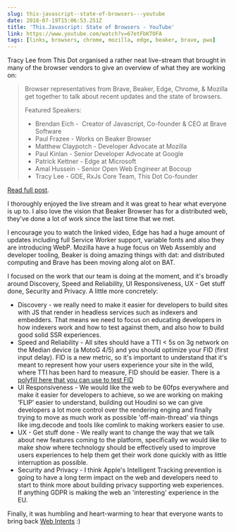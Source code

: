 ```yaml
---
slug: this-javascript--state-of-browsers---youtube
date: 2018-07-19T15:06:53.251Z
title: 'This.Javascript: State of Browsers - YouTube'
link: https://www.youtube.com/watch?v=67etFbKTOFA
tags: [links, browsers, chrome, mozilla, edge, beaker, brave, pwa]
---
```

Tracy Lee from This Dot organised a rather neat live-stream that brought in many of the browser vendors to give an overview of what they are working on:

> Browser representatives from Brave, Beaker, Edge, Chrome, & Mozilla get together to talk about recent updates and the state of browsers.
> 
> Featured Speakers:
> 
> + Brendan Eich - &#x00a0;Creator of Javascript, Co-founder & CEO at Brave Software
> + Paul Frazee - Works on Beaker Browser
> + Matthew Claypotch - Developer Advocate at Mozilla
> + Paul Kinlan - Senior Developer Advocate at Google
> + Patrick Kettner - Edge at Microsoft
> + Amal Hussein - Senior Open Web Engineer at Bocoup
> + Tracy Lee - GDE,&#x2008;RxJs&#x2008;Core&#x2008;Team, This Dot Co-founder

[Read full post](https://www.youtube.com/watch?v=67etFbKTOFA).

I thoroughly enjoyed the live stream and it was great to hear what everyone is up to. I also love the vision that Beaker Browser has for a distributed web, they've done a lot of work since the last time that we met.

I encourage you to watch the linked video, Edge has had a huge amount of updates including full Service Worker support, variable fonts and also they are introducing WebP. Mozilla have a huge focus on Web Assembly and developer tooling, Beaker is doing amazing things with dat: and distributed computing and Brave has been moving along alot on BAT.

I focused on the work that our team is doing at the moment, and it's broadly around Discovery, Speed and Reliability, UI Responsiveness, UX - Get stuff done, Security and Privacy. A little more concretely:

* Discovery - we really need to make it easier for developers to build sites with JS that render in headless services such as indexers and embedders. That means we need to focus on educating developers in how indexers work and how to test against them, and also how to build good solid SSR experiences.
* Speed and Reliability - All sites should have a TTI < 5s on 3g network on the Median device (a MotoG 4/5) and you should optimize your FID (first input delay). FID is a new metric, so it's important to understand that it's meant to represent how your users experience your site in the wild, where TTI has been hard to measure, FID should be easier. There is a [polyfill here that you can use to test FID](github.com/GoogleChromeLabs/first-input-delay)
* UI Responsiveness - We would like the web to be 60fps everywhere and make it easier for developers to achieve, so we are working on making 
 &#x2018;FLIP&#x2019; easier to understand, building out Houdini so we can give developers a lot more control over the rendering enging and finally trying to move as much work as possible 'off-main-thread' via things like img.decode and tools like comlink to making workers easier to use.
* UX - Get stuff done - We really want to change the way that we talk about new features coming to the platform, specifically we would like to make show where technology should be effectively used to improve users experiences to help them get their work done quickly with as little interruption as possible.
* Security and Privacy - I think Apple's Intelligent Tracking prevention is going to have a long term impact on the web and developers need to start to think more about building privacy supporting web experiences. If anything GDPR is making the web an 'interesting' experience in the EU.

Finally, it was humbling and heart-warming to hear that everyone wants to bring back [Web Intents](https://en.wikipedia.org/wiki/Web_Intents) :)
